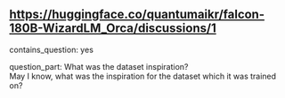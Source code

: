 ## https://huggingface.co/quantumaikr/falcon-180B-WizardLM_Orca/discussions/1

contains_question: yes

question_part: What was the dataset inspiration?  
May I know, what was the inspiration for the dataset which it was trained on?  